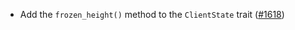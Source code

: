 - Add the `frozen_height()` method to the `ClientState` trait
  ([#1618](https://github.com/informalsystems/ibc-rs/issues/1618))
